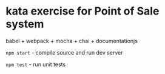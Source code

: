 # kata exercise for Point of Sale system

babel + webpack + mocha + chai + documentationjs

`npm start` - compile source and run dev server

`npm test` - run unit tests
